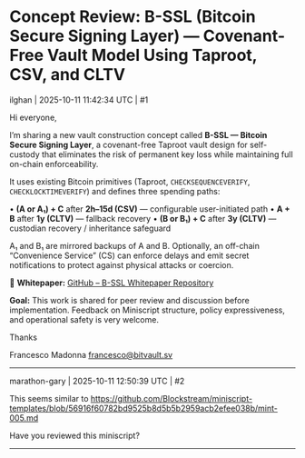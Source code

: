 # Concept Review: B-SSL (Bitcoin Secure Signing Layer) — Covenant-Free Vault Model Using Taproot, CSV, and CLTV

ilghan | 2025-10-11 11:42:34 UTC | #1

Hi everyone,

I’m sharing a new vault construction concept called **B-SSL — Bitcoin Secure Signing Layer**, a covenant-free Taproot vault design for self-custody that eliminates the risk of permanent key loss while maintaining full on-chain enforceability.

It uses existing Bitcoin primitives (Taproot, `CHECKSEQUENCEVERIFY`, `CHECKLOCKTIMEVERIFY`) and defines three spending paths:

• **(A or A₁) + C** after **2h–15d (CSV)** — configurable user-initiated path
• **A + B** after **1y (CLTV)** — fallback recovery
• **(B or B₁) + C** after **3y (CLTV)** — custodian recovery / inheritance safeguard

A₁ and B₁ are mirrored backups of A and B.
Optionally, an off-chain “Convenience Service” (CS) can enforce delays and emit secret notifications to protect against physical attacks or coercion.

🧾 **Whitepaper:** [GitHub – B-SSL Whitepaper Repository](https://github.com/ilghan/bssl-whitepaper/tree/main)

**Goal:**
This work is shared for peer review and discussion before implementation.
Feedback on Miniscript structure, policy expressiveness, and operational safety is very welcome.

Thanks

Francesco Madonna
[francesco@bitvault.sv](mailto:francesco@bitvault.sv)

-------------------------

marathon-gary | 2025-10-11 12:50:39 UTC | #2

This seems similar to https://github.com/Blockstream/miniscript-templates/blob/56916f60782bd9525b8d5b5b2959acb2efee038b/mint-005.md

Have you reviewed this miniscript?

-------------------------

